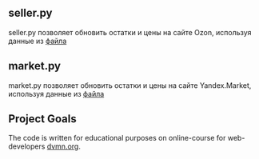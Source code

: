 ## seller.py
seller.py позволяет обновить остатки и цены на сайте Ozon, используя данные из [файла](https://timeworld.ru/upload/files/ostatki.zip)  

## market.py
market.py позволяет обновить остатки и цены на сайте Yandex.Market, используя данные из [файла](https://timeworld.ru/upload/files/ostatki.zip)  

## Project Goals

The code is written for educational purposes on online-course for web-developers [dvmn.org](https://dvmn.org/).
